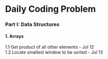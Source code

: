 # Daily Coding Problem

### Part I: Data Structures

#### 1. Arrays
1.1 Get product of all other elements - Jul 12 \
1.2 Locate smallest window to be sorted - Jul 13
